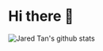 # Hi there 👋

<!--
**purplewe/purplewe** is a ✨ _special_ ✨ repository because its `README.md` (this file) appears on your GitHub profile.

Here are some ideas to get you started:

- 🔭 I’m currently working on ...
- 🌱 I’m currently learning ...
- 👯 I’m looking to collaborate on ...
- 🤔 I’m looking for help with ...
- 💬 Ask me about ...
- 📫 How to reach me: ...
- 😄 Pronouns: ...
- ⚡ Fun fact: ...
-->

![Jared Tan's github stats](https://github-readme-stats.vercel.app/api?username=purplewe&show_icons=true&hide_border=false&title_color=5bd1d7&icon_color=eaffd0&text_color=f2f4f6&bg_color=263859)
